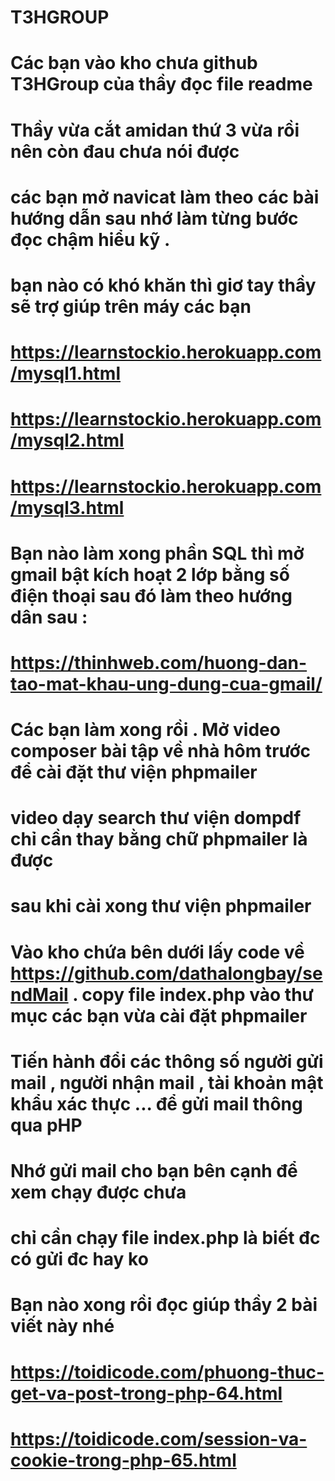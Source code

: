 # T3HGROUP
# Các bạn vào kho chưa github T3HGroup của thầy đọc file readme
# Thầy vừa cắt amidan thứ 3 vừa rồi nên còn đau chưa nói được
# các bạn mở navicat làm theo các bài hướng dẫn sau nhớ làm từng bước đọc chậm hiểu kỹ . 
# bạn nào có khó khăn thì giơ tay thầy sẽ trợ giúp trên máy các bạn
# https://learnstockio.herokuapp.com/mysql1.html
# https://learnstockio.herokuapp.com/mysql2.html
# https://learnstockio.herokuapp.com/mysql3.html
# Bạn nào làm xong phần SQL thì mở gmail bật kích hoạt 2 lớp bằng số điện thoại sau đó làm theo hướng dân sau :
# https://thinhweb.com/huong-dan-tao-mat-khau-ung-dung-cua-gmail/
#  Các bạn làm xong rồi . Mở video composer bài tập về nhà hôm trước để cài đặt thư viện phpmailer
# video dạy search thư viện dompdf chỉ cần thay bằng chữ phpmailer là được
# sau khi cài xong thư viện phpmailer 
# Vào kho chứa bên dưới lấy code về  https://github.com/dathalongbay/sendMail . copy file index.php vào thư mục các bạn vừa cài đặt phpmailer
# Tiến hành đổi các thông số người gửi mail , người nhận mail , tài khoản mật khẩu xác thực ... để gửi mail thông qua pHP
# Nhớ gửi mail cho bạn bên cạnh để xem chạy được chưa
# chỉ cần chạy file index.php là biết đc có gửi đc hay ko
# Bạn nào xong rồi đọc giúp thầy 2 bài viết này nhé
# https://toidicode.com/phuong-thuc-get-va-post-trong-php-64.html
# https://toidicode.com/session-va-cookie-trong-php-65.html

